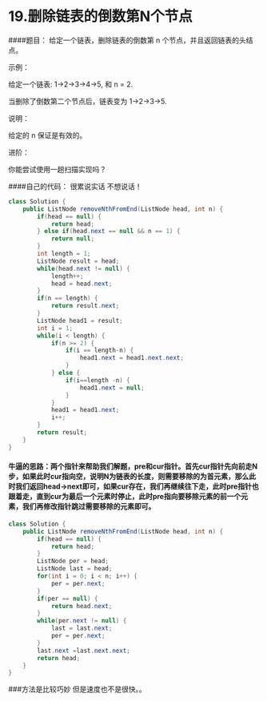 # 19.删除链表的倒数第N个节点

####题目：
给定一个链表，删除链表的倒数第 n 个节点，并且返回链表的头结点。

示例：

给定一个链表: 1->2->3->4->5, 和 n = 2.

当删除了倒数第二个节点后，链表变为 1->2->3->5.

说明：

给定的 n 保证是有效的。

进阶：

你能尝试使用一趟扫描实现吗？

####自己的代码： 很累说实话 不想说话！
```java
class Solution {
    public ListNode removeNthFromEnd(ListNode head, int n) {
        if(head == null) {
            return head;
        } else if(head.next == null && n == 1) {
            return null;
        }
        int length = 1;
        ListNode result = head;
        while(head.next != null) {
            length++;
            head = head.next;
        }
        if(n == length) {
            return result.next;
        }
        ListNode head1 = result;
        int i = 1;
        while(i < length) {
            if(n >= 2) {
                if(i == length-n) {
                    head1.next = head1.next.next;
                }
            } else {
                if(i==length -n) {
                    head1.next = null;
                }
            }
            head1 = head1.next;
            i++;
        }
        return result;
    }
}
```

#### 牛逼的思路：两个指针来帮助我们解题，pre和cur指针。首先cur指针先向前走N步，如果此时cur指向空，说明N为链表的长度，则需要移除的为首元素，那么此时我们返回head->next即可，如果cur存在，我们再继续往下走，此时pre指针也跟着走，直到cur为最后一个元素时停止，此时pre指向要移除元素的前一个元素，我们再修改指针跳过需要移除的元素即可。
```java
class Solution {
    public ListNode removeNthFromEnd(ListNode head, int n) {
        if(head == null) {
            return head;
        }
        ListNode per = head;
        ListNode last = head;
        for(int i = 0; i < n; i++) {
            per = per.next;
        }
        if(per == null) {
            return head.next;
        }
        while(per.next != null) {
            last = last.next;
            per = per.next;
        }
        last.next =last.next.next;
        return head;
    }
}
```
###方法是比较巧妙 但是速度也不是很快。。
